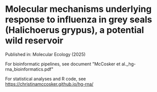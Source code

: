# Molecular mechanisms underlying response to influenza in grey seals (Halichoerus grypus), a potential wild reservoir

Published in: Molecular Ecology (2025)

For bioinformatic pipelines, see document "McCosker et al._hg-rna_bioinformatics.pdf"

For statistical analyses and R code, see https://christinamccosker.github.io/hg-rna/ 
